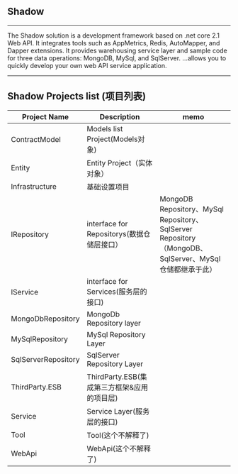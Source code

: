 ## Shadow 
-------------------------------------------------------------------------------------------------------------------------

The Shadow solution is a development framework based on .net core 2.1 Web API. It integrates tools such as AppMetrics, Redis, AutoMapper, and Dapper extensions. It provides warehousing service layer and sample code for three data operations: MongoDB, MySql, and SqlServer. ...allows you to quickly develop your own web API service application.

----------------------------------------------------------------------------------------

## Shadow Projects list (项目列表) 

|Project Name|Description|memo|
|-|-|-|
|ContractModel|Models list Project(Models对象) ||
|Entity|Entity Project（实体对象）||
|Infrastructure|基础设置项目|
|IRepository|interface for Repositorys(数据仓储层接口）|MongoDB Repository、MySql Repository、SqlServer Repository（MongoDB、SqlServer、MySql仓储都继承于此）|
|IService|interface for Services(服务层的接口)||
|MongoDbRepository|MongoDb Repository layer||
|MySqlRepository|MySql Repository Layer||
|SqlServerRepository|SqlServer Repository Layer||
|ThirdParty.ESB|ThirdParty.ESB(集成第三方框架&应用的项目层)
|Service|Service Layer(服务层的接口)||
|Tool|Tool(这个不解释了)||
|WebApi|WebApi(这个不解释了)||
